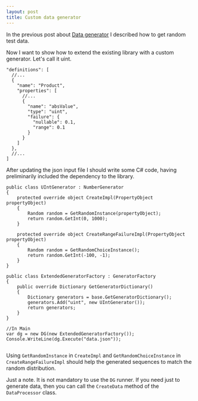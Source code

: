 ```yaml
---
layout: post
title: Custom data generator 
---
```


In the previous post about <a href="/2020/08/27/Data generator">Data generator</a> I described how to get random test data.

Now I want to show how to extend the existing library with a custom generator. Let's call it uint.

<pre><code class="language-cs">"definitions": [
  //...
  {
    "name": "Product",
    "properties": [
      //...
      {
        "name": "absValue",
        "type": "uint",
        "failure": {
          "nullable": 0.1,
          "range": 0.1 
        }
      }
    ]
  },
  //...
]
</code></pre>

After updating the json input file I should write some C# code, having preliminarily included the dependency to the library.

<pre><code class="language-cs">public class UIntGenerator : NumberGenerator
{
    protected override object CreateImpl(PropertyObject propertyObject)
    {
        Random random = GetRandomInstance(propertyObject);
        return random.GetInt(0, 1000);    
    }

    protected override object CreateRangeFailureImpl(PropertyObject propertyObject)
    {
        Random random = GetRandomChoiceInstance();
        return random.GetInt(-100, -1);
    }
}

public class ExtendedGeneratorFactory : GeneratorFactory
{
    public override Dictionary<string, GeneratorBase> GetGeneratorDictionary()
    {
        Dictionary<string, GeneratorBase> generators = base.GetGeneratorDictionary();
        generators.Add("uint", new UIntGenerator());
        return generators;
    }
}

//In Main
var dg = new DG(new ExtendedGeneratorFactory());
Console.WriteLine(dg.Execute("data.json"));

</code></pre>

Using <code>GetRandomInstance</code> in <code>CreateImpl</code> and <code>GetRandomChoiceInstance</code> in <code>CreateRangeFailureImpl</code> should help the generated sequences to match the random distribution.

Just a note. It is not mandatory to use the <code>DG</code> runner. If you need just to generate data, then you can call the <code>CreateData</code> method of the <code>DataProcessor</code> class.